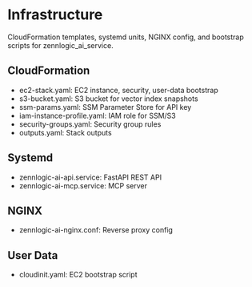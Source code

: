 # Infrastructure

CloudFormation templates, systemd units, NGINX config, and bootstrap scripts for zennlogic_ai_service.

## CloudFormation

- ec2-stack.yaml: EC2 instance, security, user-data bootstrap
- s3-bucket.yaml: S3 bucket for vector index snapshots
- ssm-params.yaml: SSM Parameter Store for API key
- iam-instance-profile.yaml: IAM role for SSM/S3
- security-groups.yaml: Security group rules
- outputs.yaml: Stack outputs

## Systemd

- zennlogic-ai-api.service: FastAPI REST API
- zennlogic-ai-mcp.service: MCP server

## NGINX

- zennlogic-ai-nginx.conf: Reverse proxy config

## User Data

- cloudinit.yaml: EC2 bootstrap script
